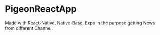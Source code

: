 # PigeonReactApp
Made with React-Native, Native-Base, Expo in the purpose getting News from different Channel.
